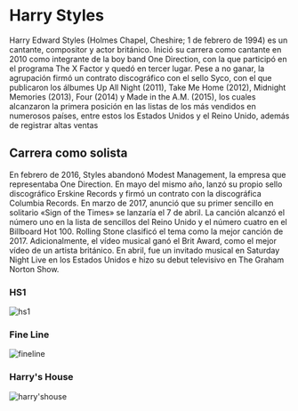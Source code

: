 # Harry Styles
Harry Edward Styles (Holmes Chapel, Cheshire; 1 de febrero de 1994) es un cantante, compositor y actor británico. 
Inició su carrera como cantante en 2010 como integrante de la boy band One Direction, con la que participó en el programa The X Factor y quedó en tercer lugar. 
Pese a no ganar, la agrupación firmó un contrato discográfico con el sello Syco, con el que publicaron los álbumes Up All Night (2011), Take Me Home (2012), Midnight Memories (2013), Four (2014) y Made in the A.M. (2015), los cuales alcanzaron la primera posición en las listas de los más vendidos en numerosos países, entre estos los Estados Unidos y el Reino Unido, además de registrar altas ventas

## Carrera como solista
En febrero de 2016, Styles abandonó Modest Management, la empresa que representaba One Direction. En mayo del mismo año, lanzó su propio sello discográfico Erskine Records y firmó un contrato con la discográfica Columbia Records.
En marzo de 2017, anunció que su primer sencillo en solitario «Sign of the Times» se lanzaría el 7 de abril. La canción alcanzó el número uno en la lista de sencillos del Reino Unido y el número cuatro en el Billboard Hot 100. Rolling Stone clasificó el tema como la mejor canción de 2017. Adicionalmente, el vídeo musical ganó el Brit Award, como el mejor vídeo de un artista británico. En abril, fue un invitado musical en Saturday Night Live en los Estados Unidos e hizo su debut televisivo en The Graham Norton Show.

###  HS1
![ hs1 ](\Users\hp\OneDrive\Escritorio\hs1.jpg)

### Fine Line
![ fineline ]("C:\Users\hp\OneDrive\Escritorio\fineline.png")

### Harry's House
![ harry'shouse ]("C:\Users\hp\OneDrive\Escritorio\harry'shouse.png")
